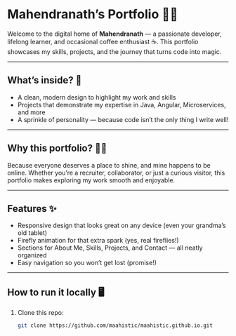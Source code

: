 # Mahendranath’s Portfolio 💼✨

Welcome to the digital home of **Mahendranath** — a passionate developer, lifelong learner, and occasional coffee enthusiast ☕. This portfolio showcases my skills, projects, and the journey that turns code into magic.

---

## What’s inside? 📂

- A clean, modern design to highlight my work and skills
- Projects that demonstrate my expertise in Java, Angular, Microservices, and more
- A sprinkle of personality — because code isn’t the only thing I write well!

---

## Why this portfolio? 🤷‍♂️

Because everyone deserves a place to shine, and mine happens to be online. Whether you’re a recruiter, collaborator, or just a curious visitor, this portfolio makes exploring my work smooth and enjoyable.

---

## Features ✨

- Responsive design that looks great on any device (even your grandma’s old tablet)
- Firefly animation for that extra spark (yes, real fireflies!)
- Sections for About Me, Skills, Projects, and Contact — all neatly organized
- Easy navigation so you won’t get lost (promise!)

---

## How to run it locally 🖥️

1. Clone this repo:
   ```bash
   git clone https://github.com/maahistic/maahistic.github.io.git
